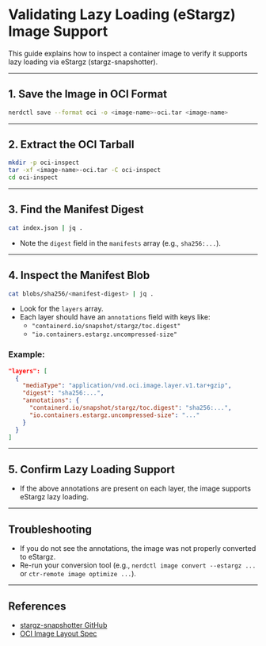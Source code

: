 # Validating Lazy Loading (eStargz) Image Support

This guide explains how to inspect a container image to verify it supports lazy loading via eStargz (stargz-snapshotter).

---

## 1. Save the Image in OCI Format

```sh
nerdctl save --format oci -o <image-name>-oci.tar <image-name>
```

---

## 2. Extract the OCI Tarball

```sh
mkdir -p oci-inspect
tar -xf <image-name>-oci.tar -C oci-inspect
cd oci-inspect
```

---

## 3. Find the Manifest Digest

```sh
cat index.json | jq .
```
- Note the `digest` field in the `manifests` array (e.g., `sha256:...`).

---

## 4. Inspect the Manifest Blob

```sh
cat blobs/sha256/<manifest-digest> | jq .
```
- Look for the `layers` array.
- Each layer should have an `annotations` field with keys like:
  - `"containerd.io/snapshot/stargz/toc.digest"`
  - `"io.containers.estargz.uncompressed-size"`

### Example:

```json
"layers": [
  {
    "mediaType": "application/vnd.oci.image.layer.v1.tar+gzip",
    "digest": "sha256:...",
    "annotations": {
      "containerd.io/snapshot/stargz/toc.digest": "sha256:...",
      "io.containers.estargz.uncompressed-size": "..."
    }
  }
]
```

---

## 5. Confirm Lazy Loading Support

- If the above annotations are present on each layer, the image supports eStargz lazy loading.

---

## Troubleshooting

- If you do not see the annotations, the image was not properly converted to eStargz.
- Re-run your conversion tool (e.g., `nerdctl image convert --estargz ...` or `ctr-remote image optimize ...`).

---

## References
- [stargz-snapshotter GitHub](https://github.com/containerd/stargz-snapshotter)
- [OCI Image Layout Spec](https://github.com/opencontainers/image-spec/blob/main/image-layout.md) 